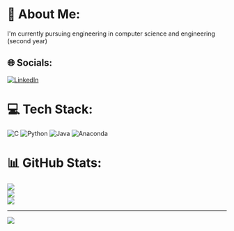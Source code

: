 # 💫 About Me:
I'm currently pursuing engineering in computer science and engineering (second year)


## 🌐 Socials:
[![LinkedIn](https://img.shields.io/badge/LinkedIn-%230077B5.svg?logo=linkedin&logoColor=white)](https://linkedin.com/in/https://www.linkedin.com/in/chandanab83/) 

# 💻 Tech Stack:
![C](https://img.shields.io/badge/c-%2300599C.svg?style=for-the-badge&logo=c&logoColor=white) ![Python](https://img.shields.io/badge/python-3670A0?style=for-the-badge&logo=python&logoColor=ffdd54) ![Java](https://img.shields.io/badge/java-%23ED8B00.svg?style=for-the-badge&logo=openjdk&logoColor=white) ![Anaconda](https://img.shields.io/badge/Anaconda-%2344A833.svg?style=for-the-badge&logo=anaconda&logoColor=white)
# 📊 GitHub Stats:
![](https://github-readme-stats.vercel.app/api?username=chandanab7&theme=dark&hide_border=false&include_all_commits=true&count_private=true)<br/>
![](https://github-readme-streak-stats.herokuapp.com/?user=chandanab7&theme=dark&hide_border=false)<br/>
![](https://github-readme-stats.vercel.app/api/top-langs/?username=chandanab7&theme=dark&hide_border=false&include_all_commits=true&count_private=true&layout=compact)

---
[![](https://visitcount.itsvg.in/api?id=chandanab7&icon=0&color=0)](https://visitcount.itsvg.in)

<!-- Proudly created with GPRM ( https://gprm.itsvg.in ) -->
